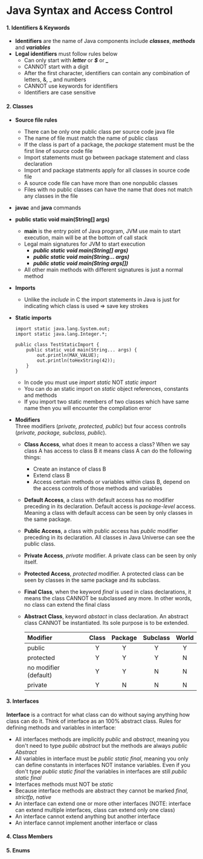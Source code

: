 # Java Syntax and Access Control

#### 1. Identifiers & Keywords
* **Identifiers** are the name of Java components include ***classes***, ***methods*** and ***variables***
* **Legal identifiers** must follow rules below
    * Can only start with ***letter*** or ***$*** or ***_***
    * CANNOT start with a digit
    * After the first character, identifiers can contain any combination of letters, &, _ and numbers
    * CANNOT use keywords for identifiers
    * Identifiers are case sensitive

#### 2. Classes
* **Source file rules**
    * There can be only one public class per source code java file
    * The name of file must match the name of public class
    * If the class is part of a package, the *package* statement must be the first line of source code file
    * Import statements must go between package statement and class declaration
    * Import and package statments apply for all classes in source code file
    * A source code file can have more than one nonpublic classes
    * Files with no public classes can have the name that does not match any classes in the file

* **javac** and **java** commands

* **public static void main(String[] args)**
    * **main** is the entry point of Java program, JVM use main to start execution, main will be at the bottom of call stack
    * Legal main signatures for JVM to start execution
        * ***public static void main(String[] args)***
        * ***public static void main(String... args)***
        * ***public static void main(String args[])***
    * All other main methods with different signatures is just a normal method

* **Imports**
    * Unlike the *include* in C the import statements in Java is just for indicating which class is used => save key strokes

* **Static imports**
    ```
    import static java.lang.System.out;
    import static java.lang.Integer.*;

    public class TestStaticImport {
        public static void main(String... args) {
            out.println(MAX_VALUE);
            out.println(toHexString(42));
        }
    }
    ```
    * In code you must use *import static* NOT *static import*
    * You can do an static import on *static* object references, constants and methods
    * If you import two static members of two classes which have same name then you will encounter the compilation error

* **Modifiers**<br/>
Three modifiers (*private, protected, public*) but four access controlls (*private, package, subclass, public*).<br/>
    * **Class Access**, what does it mean to access a class? When we say class A has access to class B it means class A can do the following things:
        * Create an instance of class B
        * Extend class B
        * Access certain methods or variables within class B, depend on the access controls of those methods and variables
    * **Default Access**, a class with default access has no modifier preceding in its declaration. Default access is *package-level* access. Meaning a class with default access can be seen by only classes in the same package.
    * **Public Access**, a class with public access has *public* modifier preceding in its declaration. All classes in Java Universe can see the public class.
    * **Private Access**, *private* modifier. A private class can be seen by only itself.
    * **Protected Access**, *protected* modifier. A protected class can be seen by classes in the same package and its subclass.
    * **Final Class**, when the keyword *final* is used in class declarations, it means the class CANNOT be subclassed any more. In other words, no class can extend the final class
     * **Abstract Class**, keyword *abstact* in class declaration. An abstract class CANNOT be instantiated. Its sole purpose is to be extended.<br/>


       | **Modifier** | **Class** | **Package** | **Subclass** | **World** |
       | :--- | :---: | :---: | :---: | :---: |
       | public | Y | Y | Y | Y |
       | protected | Y | Y | Y | N |
       | no modifier (default) | Y | Y | N | N |
       | private | Y | N | N | N |


#### 3. Interfaces
**Interface** is a contract for what class can do without saying anything how class can do it. Think of interface as an 100% abstract class. Rules for defining methods and variables in interface:
* All interfaces methods are implicitly *public* and *abstract*, meaning you don't need to type *public abstract* but the methods are always *public Abstract*
* All variables in interface must be *public static final*, meaning you only can define constants in interfaces NOT instance variables. Even if you don't type *public static final* the variables in interfaces are still *public static final*
* Interfaces methods must NOT be *static*
* Because interface methods are abstract they cannot be marked *final, strictfp, native*
* An interface can extend one or more other interfaces (NOTE: interface can extend multiple interfaces, class can extend only one class)
* An interface cannot extend anything but another interface
* An interface cannot implement another interface or class

#### 4. Class Members

#### 5. Enums
